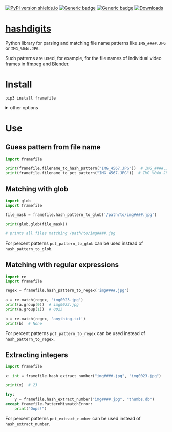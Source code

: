 [![PyPI version shields.io](https://img.shields.io/pypi/v/hashdigits.svg)](https://pypi.python.org/pypi/hashdigits/)
[![Generic badge](https://img.shields.io/badge/Python-3.7+-blue.svg)](#)
[![Generic badge](https://img.shields.io/badge/Tested_on-Windows%20|%20Linux-blue.svg)](#)
[![Downloads](https://pepy.tech/badge/hashdigits/month)](https://pepy.tech/project/hashdigits)

# [hashdigits](https://github.com/rtmigo/hashdigits_py#readme)

Python library for parsing and matching file name patterns like `IMG_####.JPG` or 
`IMG_%04d.JPG`.

Such patterns are used, for example, for the file names of individual video
frames in  [ffmpeg](https://www.ffmpeg.org/)
and [Blender](https://www.blender.org/).

# Install

```
pip3 install framefile
```

<details>
<summary>other options</summary>

#### Install pre-release from GitHub:
```
pip3 install git+https://github.com/rtmigo/framefile_py@staging#egg=framefile
```

</details>

# Use

## Guess pattern from file name

```python
import framefile

print(framefile.filename_to_hash_pattern("IMG_4567.JPG"))  # IMG_####.JPG
print(framefile.filename_to_pct_pattern("IMG_4567.JPG"))  # IMG_%04d.JPG
```



## Matching with glob

```python
import glob
import framefile

file_mask = framefile.hash_pattern_to_glob('/path/to/img####.jpg')

print(glob.glob(file_mask))

# prints all files matching /path/to/img####.jpg
```

For percent patterns `pct_pattern_to_glob` can be used instead of `hash_pattern_to_glob`.

## Matching with regular expressions

```python
import re
import framefile

regex = framefile.hash_pattern_to_regex('img####.jpg')

a = re.match(regex, 'img0023.jpg')
print(a.group(0))  # img0023.jpg
print(a.group(1))  # 0023

b = re.match(regex, 'anything.txt')
print(b)  # None
```

For percent patterns `pct_pattern_to_regex` can be used instead of `hash_pattern_to_regex`.

## Extracting integers

```python
import framefile

x: int = framefile.hash_extract_number("img####.jpg", "img0023.jpg")

print(x)  # 23

try:
    y = framefile.hash_extract_number("img####.jpg", "thumbs.db")
except framefile.PatternMismatchError:
    print("Oops!")
```

For percent patterns `pct_extract_number` can be used instead of `hash_extract_number`.

